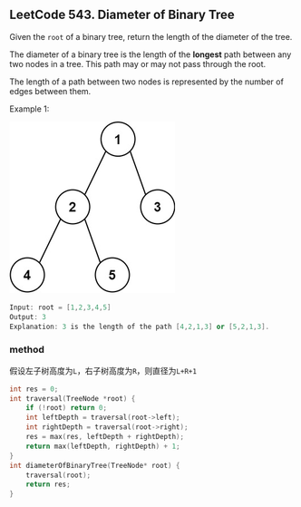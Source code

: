 ## LeetCode 543. Diameter of Binary Tree

Given the `root` of a binary tree, return the length of the diameter of the tree.

The diameter of a binary tree is the length of the **longest** path between any two nodes in a tree. This path may or may not pass through the root.

The length of a path between two nodes is represented by the number of edges between them.

Example 1:

![](https://github.com/kavinwkp/blogimage/raw/main/img/LeetCode/543/diamtree.jpg)

```cpp
Input: root = [1,2,3,4,5]
Output: 3
Explanation: 3 is the length of the path [4,2,1,3] or [5,2,1,3].
```

### method

假设左子树高度为`L`，右子树高度为`R`，则直径为`L+R+1`

```cpp
int res = 0;
int traversal(TreeNode *root) {
    if (!root) return 0;
    int leftDepth = traversal(root->left);
    int rightDepth = traversal(root->right);
    res = max(res, leftDepth + rightDepth);
    return max(leftDepth, rightDepth) + 1;
}
int diameterOfBinaryTree(TreeNode* root) {
    traversal(root); 
    return res;
}
```
